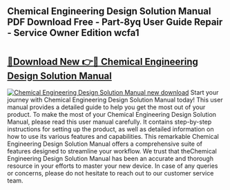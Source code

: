 ## Chemical Engineering Design Solution Manual PDF Download Free - Part-8yq User Guide Repair - Service Owner Edition wcfa1

# <h2><a href="http://cf16588.oget.top/?id=Chemical+Engineering+Design+Solution+Manual">🔗Download New 👉🔴 Chemical Engineering Design Solution Manual</a></h2>

[![Chemical Engineering Design Solution Manual new download](https://i.imgur.com/5g1atiW.png)](http://cf16588.oget.top/?id=Chemical+Engineering+Design+Solution+Manual)
Start your journey with Chemical Engineering Design Solution Manual today! This user manual provides a detailed guide to help you get the most out of your product. To make the most of your Chemical Engineering Design Solution Manual, please read this user manual carefully. It contains step-by-step instructions for setting up the product, as well as detailed information on how to use its various features and capabilities. This remarkable Chemical Engineering Design Solution Manual offers a comprehensive suite of features designed to streamline your workflow. We trust that theChemical Engineering Design Solution Manual has been an accurate and thorough resource in your efforts to master your new device. In case of any queries or concerns, please do not hesitate to reach out to our customer service team.
